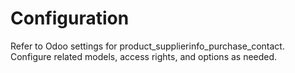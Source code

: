 # Configuration

Refer to Odoo settings for product_supplierinfo_purchase_contact. Configure related models, access rights, and options as needed.
